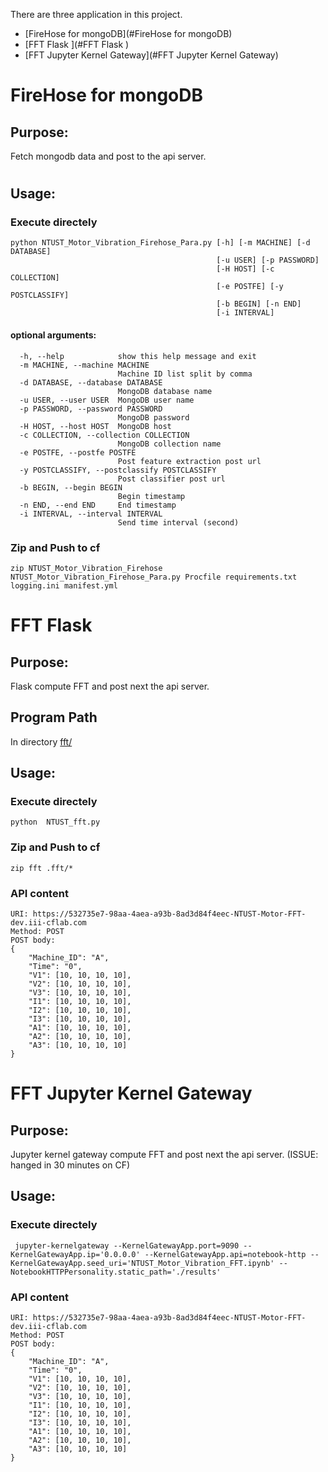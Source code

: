

There are three application in this project.

*   [FireHose for mongoDB](#FireHose for mongoDB)
*   [FFT Flask ](#FFT Flask )
*   [FFT Jupyter Kernel Gateway](#FFT Jupyter Kernel Gateway) 


# FireHose for mongoDB

## Purpose: 
Fetch mongodb data and post to the api server.
#
## Usage:

### Execute directely

```
python NTUST_Motor_Vibration_Firehose_Para.py [-h] [-m MACHINE] [-d DATABASE]
                                              [-u USER] [-p PASSWORD]
                                              [-H HOST] [-c COLLECTION]
                                              [-e POSTFE] [-y POSTCLASSIFY]
                                              [-b BEGIN] [-n END]
                                              [-i INTERVAL]
```


#### optional arguments:
```
  -h, --help            show this help message and exit
  -m MACHINE, --machine MACHINE
                        Machine ID list split by comma
  -d DATABASE, --database DATABASE
                        MongoDB database name
  -u USER, --user USER  MongoDB user name
  -p PASSWORD, --password PASSWORD
                        MongoDB password
  -H HOST, --host HOST  MongoDB host
  -c COLLECTION, --collection COLLECTION
                        MongoDB collection name
  -e POSTFE, --postfe POSTFE
                        Post feature extraction post url
  -y POSTCLASSIFY, --postclassify POSTCLASSIFY
                        Post classifier post url
  -b BEGIN, --begin BEGIN
                        Begin timestamp
  -n END, --end END     End timestamp
  -i INTERVAL, --interval INTERVAL
                        Send time interval (second)
```

### Zip and Push to cf
```
zip NTUST_Motor_Vibration_Firehose NTUST_Motor_Vibration_Firehose_Para.py Procfile requirements.txt logging.ini manifest.yml
```

# FFT Flask 

## Purpose: 
Flask compute FFT and post next the api server.

## Program Path
In directory [fft/](https://github.com/benchuang11046/Motor_Vibration_Project/tree/master/fft)

## Usage:

### Execute directely
```
python  NTUST_fft.py
```

### Zip and Push to cf
```
zip fft .fft/*
```

### API content 
```
URI: https://532735e7-98aa-4aea-a93b-8ad3d84f4eec-NTUST-Motor-FFT-dev.iii-cflab.com
Method: POST
POST body:
{
	"Machine_ID": "A",
	"Time": "0",
	"V1": [10, 10, 10, 10],
	"V2": [10, 10, 10, 10],
	"V3": [10, 10, 10, 10],
	"I1": [10, 10, 10, 10],
	"I2": [10, 10, 10, 10],
	"I3": [10, 10, 10, 10],
	"A1": [10, 10, 10, 10],
	"A2": [10, 10, 10, 10],
	"A3": [10, 10, 10, 10]
}
```



# FFT Jupyter Kernel Gateway 

## Purpose: 
Jupyter kernel gateway compute FFT and post next the api server.
(ISSUE: hanged in 30 minutes on CF)

## Usage:

### Execute directely
```
 jupyter-kernelgateway --KernelGatewayApp.port=9090 --KernelGatewayApp.ip='0.0.0.0' --KernelGatewayApp.api=notebook-http --KernelGatewayApp.seed_uri='NTUST_Motor_Vibration_FFT.ipynb' --NotebookHTTPPersonality.static_path='./results'
 ```
 
### API content 
```
URI: https://532735e7-98aa-4aea-a93b-8ad3d84f4eec-NTUST-Motor-FFT-dev.iii-cflab.com
Method: POST
POST body:
{
	"Machine_ID": "A",
	"Time": "0",
	"V1": [10, 10, 10, 10],
	"V2": [10, 10, 10, 10],
	"V3": [10, 10, 10, 10],
	"I1": [10, 10, 10, 10],
	"I2": [10, 10, 10, 10],
	"I3": [10, 10, 10, 10],
	"A1": [10, 10, 10, 10],
	"A2": [10, 10, 10, 10],
	"A3": [10, 10, 10, 10]
}
```